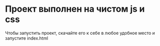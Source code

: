 # Проект выполнен на чистом js и css

Чтобы запустить проект, скачайте его к себе в любое удобное место и запустите index.html
